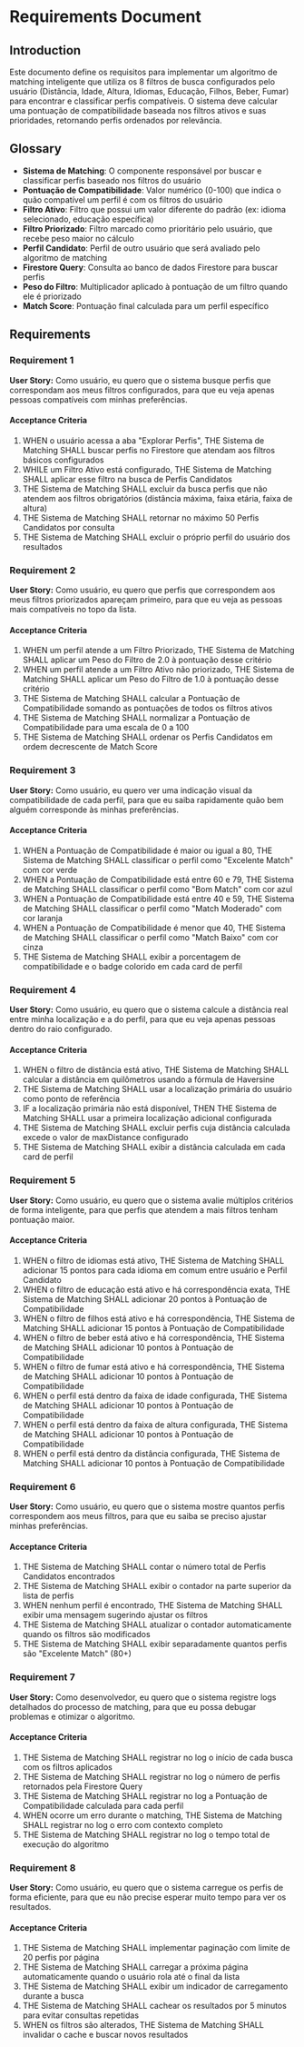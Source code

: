 # Requirements Document

## Introduction

Este documento define os requisitos para implementar um algoritmo de matching inteligente que utiliza os 8 filtros de busca configurados pelo usuário (Distância, Idade, Altura, Idiomas, Educação, Filhos, Beber, Fumar) para encontrar e classificar perfis compatíveis. O sistema deve calcular uma pontuação de compatibilidade baseada nos filtros ativos e suas prioridades, retornando perfis ordenados por relevância.

## Glossary

- **Sistema de Matching**: O componente responsável por buscar e classificar perfis baseado nos filtros do usuário
- **Pontuação de Compatibilidade**: Valor numérico (0-100) que indica o quão compatível um perfil é com os filtros do usuário
- **Filtro Ativo**: Filtro que possui um valor diferente do padrão (ex: idioma selecionado, educação específica)
- **Filtro Priorizado**: Filtro marcado como prioritário pelo usuário, que recebe peso maior no cálculo
- **Perfil Candidato**: Perfil de outro usuário que será avaliado pelo algoritmo de matching
- **Firestore Query**: Consulta ao banco de dados Firestore para buscar perfis
- **Peso do Filtro**: Multiplicador aplicado à pontuação de um filtro quando ele é priorizado
- **Match Score**: Pontuação final calculada para um perfil específico

## Requirements

### Requirement 1

**User Story:** Como usuário, eu quero que o sistema busque perfis que correspondam aos meus filtros configurados, para que eu veja apenas pessoas compatíveis com minhas preferências.

#### Acceptance Criteria

1. WHEN o usuário acessa a aba "Explorar Perfis", THE Sistema de Matching SHALL buscar perfis no Firestore que atendam aos filtros básicos configurados
2. WHILE um Filtro Ativo está configurado, THE Sistema de Matching SHALL aplicar esse filtro na busca de Perfis Candidatos
3. THE Sistema de Matching SHALL excluir da busca perfis que não atendem aos filtros obrigatórios (distância máxima, faixa etária, faixa de altura)
4. THE Sistema de Matching SHALL retornar no máximo 50 Perfis Candidatos por consulta
5. THE Sistema de Matching SHALL excluir o próprio perfil do usuário dos resultados

### Requirement 2

**User Story:** Como usuário, eu quero que perfis que correspondem aos meus filtros priorizados apareçam primeiro, para que eu veja as pessoas mais compatíveis no topo da lista.

#### Acceptance Criteria

1. WHEN um perfil atende a um Filtro Priorizado, THE Sistema de Matching SHALL aplicar um Peso do Filtro de 2.0 à pontuação desse critério
2. WHEN um perfil atende a um Filtro Ativo não priorizado, THE Sistema de Matching SHALL aplicar um Peso do Filtro de 1.0 à pontuação desse critério
3. THE Sistema de Matching SHALL calcular a Pontuação de Compatibilidade somando as pontuações de todos os filtros ativos
4. THE Sistema de Matching SHALL normalizar a Pontuação de Compatibilidade para uma escala de 0 a 100
5. THE Sistema de Matching SHALL ordenar os Perfis Candidatos em ordem decrescente de Match Score

### Requirement 3

**User Story:** Como usuário, eu quero ver uma indicação visual da compatibilidade de cada perfil, para que eu saiba rapidamente quão bem alguém corresponde às minhas preferências.

#### Acceptance Criteria

1. WHEN a Pontuação de Compatibilidade é maior ou igual a 80, THE Sistema de Matching SHALL classificar o perfil como "Excelente Match" com cor verde
2. WHEN a Pontuação de Compatibilidade está entre 60 e 79, THE Sistema de Matching SHALL classificar o perfil como "Bom Match" com cor azul
3. WHEN a Pontuação de Compatibilidade está entre 40 e 59, THE Sistema de Matching SHALL classificar o perfil como "Match Moderado" com cor laranja
4. WHEN a Pontuação de Compatibilidade é menor que 40, THE Sistema de Matching SHALL classificar o perfil como "Match Baixo" com cor cinza
5. THE Sistema de Matching SHALL exibir a porcentagem de compatibilidade e o badge colorido em cada card de perfil

### Requirement 4

**User Story:** Como usuário, eu quero que o sistema calcule a distância real entre minha localização e a do perfil, para que eu veja apenas pessoas dentro do raio configurado.

#### Acceptance Criteria

1. WHEN o filtro de distância está ativo, THE Sistema de Matching SHALL calcular a distância em quilômetros usando a fórmula de Haversine
2. THE Sistema de Matching SHALL usar a localização primária do usuário como ponto de referência
3. IF a localização primária não está disponível, THEN THE Sistema de Matching SHALL usar a primeira localização adicional configurada
4. THE Sistema de Matching SHALL excluir perfis cuja distância calculada excede o valor de maxDistance configurado
5. THE Sistema de Matching SHALL exibir a distância calculada em cada card de perfil

### Requirement 5

**User Story:** Como usuário, eu quero que o sistema avalie múltiplos critérios de forma inteligente, para que perfis que atendem a mais filtros tenham pontuação maior.

#### Acceptance Criteria

1. WHEN o filtro de idiomas está ativo, THE Sistema de Matching SHALL adicionar 15 pontos para cada idioma em comum entre usuário e Perfil Candidato
2. WHEN o filtro de educação está ativo e há correspondência exata, THE Sistema de Matching SHALL adicionar 20 pontos à Pontuação de Compatibilidade
3. WHEN o filtro de filhos está ativo e há correspondência, THE Sistema de Matching SHALL adicionar 15 pontos à Pontuação de Compatibilidade
4. WHEN o filtro de beber está ativo e há correspondência, THE Sistema de Matching SHALL adicionar 10 pontos à Pontuação de Compatibilidade
5. WHEN o filtro de fumar está ativo e há correspondência, THE Sistema de Matching SHALL adicionar 10 pontos à Pontuação de Compatibilidade
6. WHEN o perfil está dentro da faixa de idade configurada, THE Sistema de Matching SHALL adicionar 10 pontos à Pontuação de Compatibilidade
7. WHEN o perfil está dentro da faixa de altura configurada, THE Sistema de Matching SHALL adicionar 10 pontos à Pontuação de Compatibilidade
8. WHEN o perfil está dentro da distância configurada, THE Sistema de Matching SHALL adicionar 10 pontos à Pontuação de Compatibilidade

### Requirement 6

**User Story:** Como usuário, eu quero que o sistema mostre quantos perfis correspondem aos meus filtros, para que eu saiba se preciso ajustar minhas preferências.

#### Acceptance Criteria

1. THE Sistema de Matching SHALL contar o número total de Perfis Candidatos encontrados
2. THE Sistema de Matching SHALL exibir o contador na parte superior da lista de perfis
3. WHEN nenhum perfil é encontrado, THE Sistema de Matching SHALL exibir uma mensagem sugerindo ajustar os filtros
4. THE Sistema de Matching SHALL atualizar o contador automaticamente quando os filtros são modificados
5. THE Sistema de Matching SHALL exibir separadamente quantos perfis são "Excelente Match" (80+)

### Requirement 7

**User Story:** Como desenvolvedor, eu quero que o sistema registre logs detalhados do processo de matching, para que eu possa debugar problemas e otimizar o algoritmo.

#### Acceptance Criteria

1. THE Sistema de Matching SHALL registrar no log o início de cada busca com os filtros aplicados
2. THE Sistema de Matching SHALL registrar no log o número de perfis retornados pela Firestore Query
3. THE Sistema de Matching SHALL registrar no log a Pontuação de Compatibilidade calculada para cada perfil
4. WHEN ocorre um erro durante o matching, THE Sistema de Matching SHALL registrar no log o erro com contexto completo
5. THE Sistema de Matching SHALL registrar no log o tempo total de execução do algoritmo

### Requirement 8

**User Story:** Como usuário, eu quero que o sistema carregue os perfis de forma eficiente, para que eu não precise esperar muito tempo para ver os resultados.

#### Acceptance Criteria

1. THE Sistema de Matching SHALL implementar paginação com limite de 20 perfis por página
2. THE Sistema de Matching SHALL carregar a próxima página automaticamente quando o usuário rola até o final da lista
3. THE Sistema de Matching SHALL exibir um indicador de carregamento durante a busca
4. THE Sistema de Matching SHALL cachear os resultados por 5 minutos para evitar consultas repetidas
5. WHEN os filtros são alterados, THE Sistema de Matching SHALL invalidar o cache e buscar novos resultados
